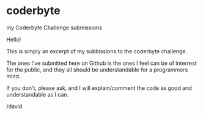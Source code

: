 # coderbyte
my Coderbyte Challenge submissions


Hello!

This is simply an excerpt of my subbissions to the coderbyte challenge.

The ones I've submitted here on Github is the ones I feel can be of interrest for the public, 
and they all should be understandable for a programmers mind.

If you don't, please ask, and I will explain/comment the code as good and understandable as I can.


/david

